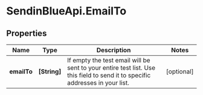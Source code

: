 # SendinBlueApi.EmailTo

## Properties
Name | Type | Description | Notes
------------ | ------------- | ------------- | -------------
**emailTo** | **[String]** | If empty the test email will be sent to your entire test list. Use this field to send it to specific addresses in your list. | [optional] 


